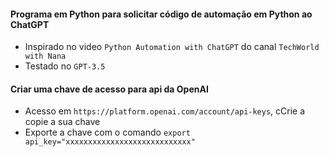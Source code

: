 
#### Programa em Python para solicitar código de automação em Python ao ChatGPT
- Inspirado no video `Python Automation with ChatGPT` do canal `TechWorld with Nana`
- Testado no `GPT-3.5`


#### Criar uma chave de acesso para api da OpenAI

- Acesso em `https://platform.openai.com/account/api-keys`, cCrie a copie a sua chave
- Exporte a chave com o comando `export api_key="xxxxxxxxxxxxxxxxxxxxxxxxxxxx"`

